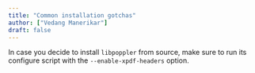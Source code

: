 ```yaml
---
title: "Common installation gotchas"
author: ["Vedang Manerikar"]
draft: false
---
```


In case you decide to install `libpoppler` from source, make sure to run its configure script with the `--enable-xpdf-headers` option.
